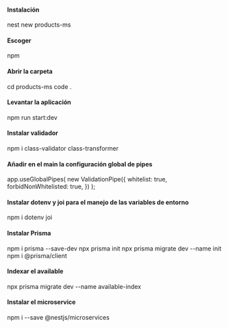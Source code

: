 #### Instalación
nest new products-ms

#### Escoger
npm

#### Abrir la carpeta
cd products-ms
code .

#### Levantar la aplicación
npm run start:dev

#### Instalar validador
npm i class-validator class-transformer

#### Añadir en el main la configuración global de pipes
app.useGlobalPipes(
    new ValidationPipe({
        whitelist: true,
        forbidNonWhitelisted: true,
    })
);

#### Instalar dotenv y joi para el manejo de las variables de entorno
npm i dotenv joi

#### Instalar Prisma
npm i prisma --save-dev
npx prisma init
npx prisma migrate dev --name init
npm i @prisma/client

#### Indexar el available
npx prisma migrate dev --name available-index

#### Instalar el microservice
npm i --save @nestjs/microservices